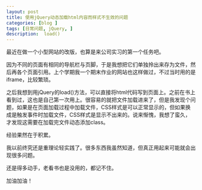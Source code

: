 ```yaml
---
layout: post
title: 使用jQuery动态加载html内容而样式不生效的问题
categories: [blog ]
tags: [日常问题, jQuery, ]
description:  load()
---
```


最近在做一个小型网站的改版，也算是来公司实习的第一个任务吧。

因为不同的页面有相同的导航栏与页脚，于是我想把它们单独拎出来存为文件，然后再各个页面引用。上个学期我一个期末作业的网站也这样做过，不过当时用的是iframe，比较繁琐。

之后我想到用jQuery的load()方法，可以直接将html代码写到页面上。之前在书上看到过，这也是自己第一次用上。很容易的就把文件加载进来了，但是我发现个问题，如果是在页面加载过程中加载文件，CSS样式是可以正常显示的，但如果换成是触发事件时加载文件，CSS样式是显示不出来的。说来惭愧，我想了蛮久，才发现这需要在加载完文件动态添加class。

经验果然在于积累。

我以前终究还是重理论轻实践了。很多东西我虽然知道，但真正用起来可能就会出现很多问题。

还是得多动手，老看书也是没用的，都记不住。

加油加油！
